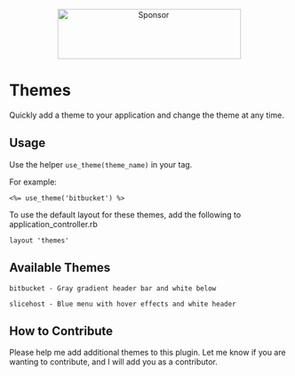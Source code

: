 
<p align="center">
  <a href="https://cavneb.ngrok.io/link/Z24Ypyn8iC1Q4i6uCwNyLW3r/cavneb/themes" rel="nofollow">
    <img src="https://www.evernote.com/l/AAOF5C7cSnlPi4jEzDJoefIqoLtHbnE1g3YB/image.png" width="330" height="90" alt="Sponsor" />
  </a>
</p>


# Themes

Quickly add a theme to your application and change the theme at any time.

## Usage

Use the helper `use_theme(theme_name)` in your <head> tag.
  
For example:
  
    <%= use_theme('bitbucket') %>
  
To use the default layout for these themes, add the following to application_controller.rb
  
    layout 'themes'

## Available Themes

    bitbucket - Gray gradient header bar and white below

    slicehost - Blue menu with hover effects and white header

## How to Contribute

Please help me add additional themes to this plugin.  Let me know if you are wanting to contribute, and I will add you as a contributor.

